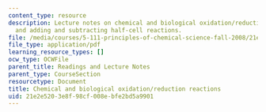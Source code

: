 ```yaml
---
content_type: resource
description: Lecture notes on chemical and biological oxidation/reduction reactions,
  and adding and subtracting half-cell reactions.
file: /media/courses/5-111-principles-of-chemical-science-fall-2008/21e2e5203e8f98cf008ebfe2bd5a9901_lecnotes26.pdf
file_type: application/pdf
learning_resource_types: []
ocw_type: OCWFile
parent_title: Readings and Lecture Notes
parent_type: CourseSection
resourcetype: Document
title: Chemical and biological oxidation/reduction reactions
uid: 21e2e520-3e8f-98cf-008e-bfe2bd5a9901
---
```

